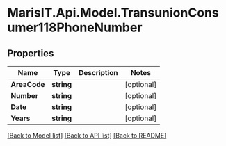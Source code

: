 
# MarisIT.Api.Model.TransunionConsumer118PhoneNumber

## Properties

Name | Type | Description | Notes
------------ | ------------- | ------------- | -------------
**AreaCode** | **string** |  | [optional] 
**Number** | **string** |  | [optional] 
**Date** | **string** |  | [optional] 
**Years** | **string** |  | [optional] 

[[Back to Model list]](../README.md#documentation-for-models)
[[Back to API list]](../README.md#documentation-for-api-endpoints)
[[Back to README]](../README.md)


